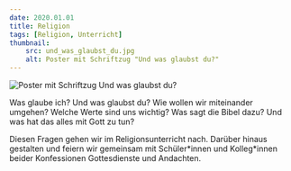 ```yaml
---
date: 2020.01.01
title: Religion
tags: [Religion, Unterricht]
thumbnail: 
    src: und_was_glaubst_du.jpg
    alt: Poster mit Schriftzug "Und was glaubst du?"
---
```


<img src="/images/und_was_glaubst_du.jpg" alt="Poster mit Schriftzug Und was glaubst du?"> </img>
<p>Was glaube ich? Und was glaubst du? Wie wollen wir miteinander umgehen? Welche Werte sind uns wichtig? Was sagt die Bibel dazu? Und was hat das alles mit Gott zu tun?</p>
<p>Diesen Fragen gehen wir im Religionsunterricht nach. Darüber hinaus gestalten und feiern wir gemeinsam mit Schüler*innen und Kolleg*innen beider Konfessionen Gottesdienste und Andachten.</p>
